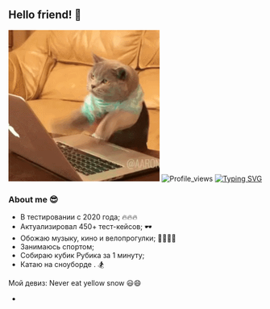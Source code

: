 ## Hello friend! 👋
![Header](https://github.com/Albitsky/Albitsky/blob/main/assets/2GU.gif)
![Profile_views](https://komarev.com/ghpvc/?username=albitsky&color=blueviolet&style=plastic)
[![Typing SVG](https://readme-typing-svg.demolab.com?font=Fira+Code&pause=1000&color=EE8838&width=435&lines=I'm+QA+Engeneer+(manual%2Bauto))](https://git.io/typing-svg)
### About me :sunglasses:
- В тестировании с 2020 года; 🔥🔥🔥
- Актуализировал 450+ тест-кейсов; 🕶️
- Обожаю музыку, кино и велопрогулки; 🎵🎥🚴‍♂️
- Занимаюсь спортом;
- Собираю кубик Рубика за 1 минуту;
- Катаю на сноуборде . 🏂

Мой девиз: Never eat yellow snow 😃😄

- <!--

**Albitsky/Albitsky** is a ✨ _special_ ✨ repository because its `README.md` (this file) appears on your GitHub profile.

Here are some ideas to get you started:

- 🔭 I’m currently working on ...
- 🌱 I’m currently learning ...
- 👯 I’m looking to collaborate on ...
- 🤔 I’m looking for help with ...
- 💬 Ask me about ...
- 📫 How to reach me: ...
- 😄 Pronouns: ...
- ⚡ Fun fact: ...
-->
